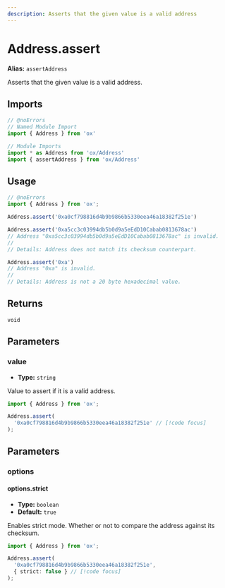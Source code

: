 ```yaml
---
description: Asserts that the given value is a valid address
---
```


# Address.assert

**Alias:** `assertAddress`

Asserts that the given value is a valid address.

## Imports

```ts twoslash
// @noErrors
// Named Module Import 
import { Address } from 'ox'

// Module Imports
import * as Address from 'ox/Address'
import { assertAddress } from 'ox/Address'
```

## Usage

```ts twoslash
// @noErrors
import { Address } from 'ox';

Address.assert('0xa0cf798816d4b9b9866b5330eea46a18382f251e')

Address.assert('0xa5cc3c03994db5b0d9a5eEdD10Cabab0813678ac')
// Address "0xa5cc3c03994db5b0d9a5eEdD10Cabab0813678ac" is invalid.
//
// Details: Address does not match its checksum counterpart.

Address.assert('0xa')
// Address "0xa" is invalid.
//
// Details: Address is not a 20 byte hexadecimal value.
```

## Returns

`void`

## Parameters

### value

- **Type:** `string`

Value to assert if it is a valid address.

```ts twoslash
import { Address } from 'ox';

Address.assert(
  '0xa0cf798816d4b9b9866b5330eea46a18382f251e' // [!code focus]
);
```

## Parameters

### options

#### options.strict

- **Type:** `boolean`
- **Default:** `true`

Enables strict mode. Whether or not to compare the address against its checksum.

```ts twoslash
import { Address } from 'ox';

Address.assert(
  '0xa0cf798816d4b9b9866b5330eea46a18382f251e',
  { strict: false } // [!code focus]
);
```